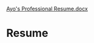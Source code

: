 [Ayo's Professional Resume.docx](https://github.com/Aderohunmu02/Resume/files/10746769/Ayo.s.Professional.Resume.docx)
# Resume
